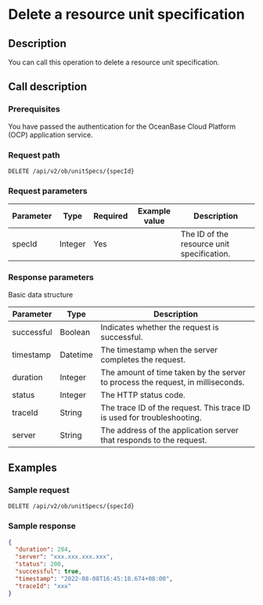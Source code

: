 # Delete a resource unit specification

## Description

You can call this operation to delete a resource unit specification.

## Call description

### Prerequisites

You have passed the authentication for the OceanBase Cloud Platform (OCP) application service.

### Request path

`DELETE /api/v2/ob/unitSpecs/{specId}`

### Request parameters

| Parameter | Type | Required | Example value | Description |
|----|----|----|----|----|
| specId | Integer | Yes |    | The ID of the resource unit specification. |

### Response parameters

Basic data structure

| Parameter | Type | Description |
|----|----|----|
| successful | Boolean | Indicates whether the request is successful.  |
| timestamp | Datetime | The timestamp when the server completes the request.  |
| duration | Integer | The amount of time taken by the server to process the request, in milliseconds.  |
| status | Integer | The HTTP status code.  |
| traceId | String | The trace ID of the request. This trace ID is used for troubleshooting.  |
| server | String | The address of the application server that responds to the request.  |

## Examples

### Sample request

`DELETE /api/v2/ob/unitSpecs/{specId}`

### Sample response

```JSON
{
  "duration": 284,
  "server": "xxx.xxx.xxx.xxx",
  "status": 200,
  "successful": true,
  "timestamp": "2022-08-08T16:45:18.674+08:00",
  "traceId": "xxx"
}
```

